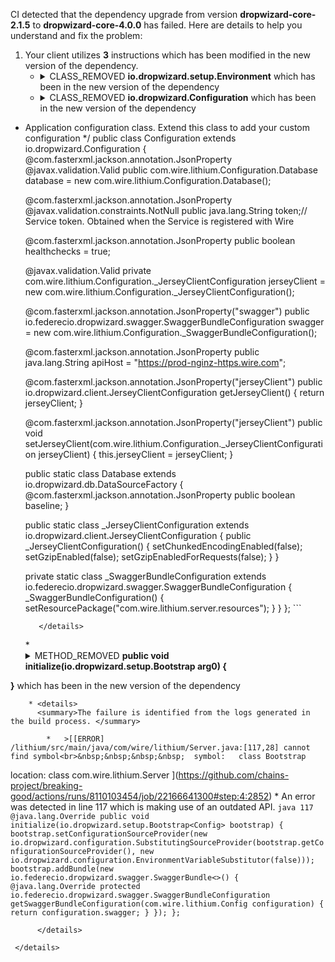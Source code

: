 CI detected that the dependency upgrade from version **dropwizard-core-2.1.5** to **dropwizard-core-4.0.0** has failed. Here are details to help you understand and fix the problem:
1. Your client utilizes **3** instructions which has been modified in the new version of the dependency.
   * <details>
        <summary>CLASS_REMOVED <b>io.dropwizard.setup.Environment</b> which has been <b></b> in the new version of the dependency</summary>
            
        * <details>
          <summary>The failure is identified from the logs generated in the build process. </summary>
          
            *   >[[ERROR] /lithium/src/main/java/com/wire/lithium/Server.java:[129,42] cannot find symbol<br>&nbsp;&nbsp;&nbsp;&nbsp;  symbol:   class Environment
  location: class com.wire.lithium.Server<Config>
](https://github.com/chains-project/breaking-good/actions/runs/8110103454/job/22166641300#step:4:2853)
            *   An error was detected in line 129 which is making use of an outdated API.
             ``` java
             129   protected io.dropwizard.setup.Environment environment;;
            ```
            *   >[[ERROR] /lithium/src/main/java/com/wire/lithium/Server.java:[112,41] cannot find symbol<br>&nbsp;&nbsp;&nbsp;&nbsp;  symbol:   class Environment
  location: class com.wire.lithium.Server<Config>
](https://github.com/chains-project/breaking-good/actions/runs/8110103454/job/22166641300#step:4:2851)
            *   An error was detected in line 112 which is making use of an outdated API.
             ``` java
             112   protected io.dropwizard.setup.Environment environment;;
            ```
            *   >[[ERROR] /lithium/src/main/java/com/wire/lithium/Server.java:[174,63] cannot find symbol<br>&nbsp;&nbsp;&nbsp;&nbsp;  symbol:   class Environment
  location: class com.wire.lithium.Server<Config>
](https://github.com/chains-project/breaking-good/actions/runs/8110103454/job/22166641300#step:4:2856)
            *   An error was detected in line 174 which is making use of an outdated API.
             ``` java
             174   protected io.dropwizard.setup.Environment environment;;
            ```
            *   >[[ERROR] /lithium/src/main/java/com/wire/lithium/Server.java:[159,52] cannot find symbol<br>&nbsp;&nbsp;&nbsp;&nbsp;  symbol:   class Environment
  location: class com.wire.lithium.Server<Config>
](https://github.com/chains-project/breaking-good/actions/runs/8110103454/job/22166641300#step:4:2854)
            *   An error was detected in line 159 which is making use of an outdated API.
             ``` java
             159   protected io.dropwizard.setup.Environment environment;;
            ```
            *   >[[ERROR] /lithium/src/main/java/com/wire/lithium/Server.java:[159,13] cannot find symbol<br>&nbsp;&nbsp;&nbsp;&nbsp;  symbol:   class Client
  location: class com.wire.lithium.Server<Config>
](https://github.com/chains-project/breaking-good/actions/runs/8110103454/job/22166641300#step:4:2855)
            *   An error was detected in line 159 which is making use of an outdated API.
             ``` java
             159   protected io.dropwizard.setup.Environment environment;;
            ```
            *   >[[ERROR] /lithium/src/main/java/com/wire/lithium/Server.java:[292,12] cannot find symbol<br>&nbsp;&nbsp;&nbsp;&nbsp;  symbol:   class Environment
  location: class com.wire.lithium.Server<Config>
](https://github.com/chains-project/breaking-good/actions/runs/8110103454/job/22166641300#step:4:2857)
            *   An error was detected in line 292 which is making use of an outdated API.
             ``` java
             292   protected io.dropwizard.setup.Environment environment;;
            ```
            *   >[[ERROR] /lithium/src/main/java/com/wire/lithium/Server.java:[87,72] cannot find symbol<br>&nbsp;&nbsp;&nbsp;&nbsp;  symbol:   class Environment
  location: class com.wire.lithium.Server<Config>
](https://github.com/chains-project/breaking-good/actions/runs/8110103454/job/22166641300#step:4:2849)
            *   An error was detected in line 87 which is making use of an outdated API.
             ``` java
             87   protected io.dropwizard.setup.Environment environment;;
            ```
            *   >[[ERROR] /lithium/src/main/java/com/wire/lithium/Server.java:[74,15] cannot find symbol<br>&nbsp;&nbsp;&nbsp;&nbsp;  symbol:   class Environment
  location: class com.wire.lithium.Server<Config>
](https://github.com/chains-project/breaking-good/actions/runs/8110103454/job/22166641300#step:4:2847)
            *   An error was detected in line 74 which is making use of an outdated API.
             ``` java
             74   protected io.dropwizard.setup.Environment environment;;
            ```
            *   >[[ERROR] /lithium/src/main/java/com/wire/lithium/Server.java:[98,46] cannot find symbol<br>&nbsp;&nbsp;&nbsp;&nbsp;  symbol:   class Environment
  location: class com.wire.lithium.Server<Config>
](https://github.com/chains-project/breaking-good/actions/runs/8110103454/job/22166641300#step:4:2850)
            *   An error was detected in line 98 which is making use of an outdated API.
             ``` java
             98   protected io.dropwizard.setup.Environment environment;;
            ```

          </details>
            
     </details>
   * <details>
        <summary>CLASS_REMOVED <b>io.dropwizard.Configuration</b> which has been <b></b> in the new version of the dependency</summary>
            
        * <details>
          <summary>The failure is identified from the logs generated in the build process. </summary>
          
            *   >[[ERROR] /lithium/src/main/java/com/wire/lithium/Configuration.java:[32,49] cannot find symbol<br>&nbsp;&nbsp;&nbsp;&nbsp;  symbol:   class Configuration
  location: package io.dropwizard
](https://github.com/chains-project/breaking-good/actions/runs/8110103454/job/22166641300#step:4:2846)
            *   An error was detected in line 32 which is making use of an outdated API.
             ``` java
             32   /**
 * Application configuration class. Extend this class to add your custom configuration
 */
public class Configuration extends io.dropwizard.Configuration {
    @com.fasterxml.jackson.annotation.JsonProperty
    @javax.validation.Valid
    public com.wire.lithium.Configuration.Database database = new com.wire.lithium.Configuration.Database();

    @com.fasterxml.jackson.annotation.JsonProperty
    @javax.validation.constraints.NotNull
    public java.lang.String token;// Service token. Obtained when the Service is registered with Wire


    @com.fasterxml.jackson.annotation.JsonProperty
    public boolean healthchecks = true;

    @javax.validation.Valid
    private com.wire.lithium.Configuration._JerseyClientConfiguration jerseyClient = new com.wire.lithium.Configuration._JerseyClientConfiguration();

    @com.fasterxml.jackson.annotation.JsonProperty("swagger")
    public io.federecio.dropwizard.swagger.SwaggerBundleConfiguration swagger = new com.wire.lithium.Configuration._SwaggerBundleConfiguration();

    @com.fasterxml.jackson.annotation.JsonProperty
    public java.lang.String apiHost = "https://prod-nginz-https.wire.com";

    @com.fasterxml.jackson.annotation.JsonProperty("jerseyClient")
    public io.dropwizard.client.JerseyClientConfiguration getJerseyClient() {
        return jerseyClient;
    }

    @com.fasterxml.jackson.annotation.JsonProperty("jerseyClient")
    public void setJerseyClient(com.wire.lithium.Configuration._JerseyClientConfiguration jerseyClient) {
        this.jerseyClient = jerseyClient;
    }

    public static class Database extends io.dropwizard.db.DataSourceFactory {
        @com.fasterxml.jackson.annotation.JsonProperty
        public boolean baseline;
    }

    public static class _JerseyClientConfiguration extends io.dropwizard.client.JerseyClientConfiguration {
        public _JerseyClientConfiguration() {
            setChunkedEncodingEnabled(false);
            setGzipEnabled(false);
            setGzipEnabledForRequests(false);
        }
    }

    private static class _SwaggerBundleConfiguration extends io.federecio.dropwizard.swagger.SwaggerBundleConfiguration {
        _SwaggerBundleConfiguration() {
            setResourcePackage("com.wire.lithium.server.resources");
        }
    }
};
            ```

          </details>
            
     </details>
   * <details>
        <summary>METHOD_REMOVED <b>public void initialize(io.dropwizard.setup.Bootstrap<T> arg0) {
}</b> which has been <b></b> in the new version of the dependency</summary>
            
        * <details>
          <summary>The failure is identified from the logs generated in the build process. </summary>
          
            *   >[[ERROR] /lithium/src/main/java/com/wire/lithium/Server.java:[117,28] cannot find symbol<br>&nbsp;&nbsp;&nbsp;&nbsp;  symbol:   class Bootstrap
  location: class com.wire.lithium.Server<Config>
](https://github.com/chains-project/breaking-good/actions/runs/8110103454/job/22166641300#step:4:2852)
            *   An error was detected in line 117 which is making use of an outdated API.
             ``` java
             117   @java.lang.Override
public void initialize(io.dropwizard.setup.Bootstrap<Config> bootstrap) {
    bootstrap.setConfigurationSourceProvider(new io.dropwizard.configuration.SubstitutingSourceProvider(bootstrap.getConfigurationSourceProvider(), new io.dropwizard.configuration.EnvironmentVariableSubstitutor(false)));
    bootstrap.addBundle(new io.federecio.dropwizard.swagger.SwaggerBundle<>() {
        @java.lang.Override
        protected io.federecio.dropwizard.swagger.SwaggerBundleConfiguration getSwaggerBundleConfiguration(com.wire.lithium.Config configuration) {
            return configuration.swagger;
        }
    });
};
            ```

          </details>
            
     </details>


